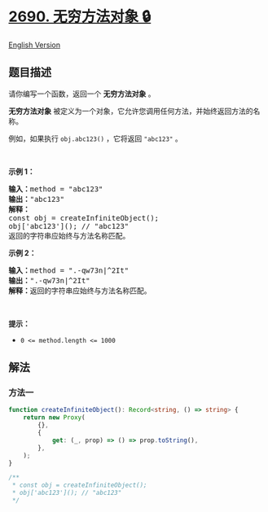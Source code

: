 # [2690. 无穷方法对象 🔒](https://leetcode.cn/problems/infinite-method-object)

[English Version](/solution/2600-2699/2690.Infinite%20Method%20Object/README_EN.md)

<!-- tags: -->

## 题目描述

<!-- 这里写题目描述 -->

<p>请你编写一个函数，返回一个 <strong>无穷方法对象</strong> 。</p>

<p><strong>无穷方法对象</strong> 被定义为一个对象，它允许您调用任何方法，并始终返回方法的名称。</p>

<p>例如，如果执行 <code>obj.abc123()</code> ，它将返回 <code>"abc123"</code> 。</p>

<p>&nbsp;</p>

<p><strong class="example">示例 1：</strong></p>

<pre>
<b>输入：</b>method = "abc123"
<b>输出：</b>"abc123"
<strong>解释：</strong>
const obj = createInfiniteObject();
obj['abc123'](); // "abc123"
返回的字符串应始终与方法名称匹配。</pre>

<p><strong class="example">示例 2：</strong></p>

<pre>
<b>输入：</b>method = ".-qw73n|^2It"
<strong>输出：</strong>".-qw73n|^2It"
<b>解释：</b>返回的字符串应始终与方法名称匹配。</pre>

<p>&nbsp;</p>

<p><strong>提示：</strong></p>

<ul>
	<li><code>0 &lt;= method.length &lt;= 1000</code></li>
</ul>

## 解法

### 方法一

<!-- tabs:start -->

```ts
function createInfiniteObject(): Record<string, () => string> {
    return new Proxy(
        {},
        {
            get: (_, prop) => () => prop.toString(),
        },
    );
}

/**
 * const obj = createInfiniteObject();
 * obj['abc123'](); // "abc123"
 */
```

<!-- tabs:end -->

<!-- end -->

